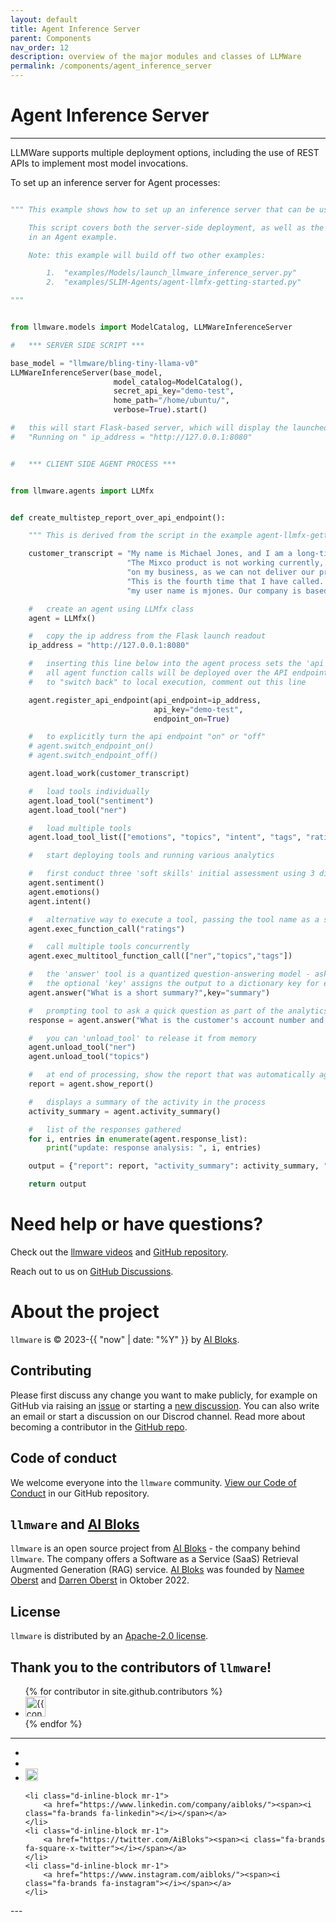 ```yaml
---
layout: default
title: Agent Inference Server 
parent: Components
nav_order: 12
description: overview of the major modules and classes of LLMWare  
permalink: /components/agent_inference_server
---
```

# Agent Inference Server
---

LLMWare supports multiple deployment options, including the use of REST APIs to implement most model invocations.  

To set up an inference server for Agent processes:  

```python

""" This example shows how to set up an inference server that can be used in conjunction with agent-based workflows.

    This script covers both the server-side deployment, as well as the steps taken on the client-side to deploy
    in an Agent example.

    Note: this example will build off two other examples:

        1.  "examples/Models/launch_llmware_inference_server.py"
        2.  "examples/SLIM-Agents/agent-llmfx-getting-started.py"

"""


from llmware.models import ModelCatalog, LLMWareInferenceServer

#   *** SERVER SIDE SCRIPT ***

base_model = "llmware/bling-tiny-llama-v0"
LLMWareInferenceServer(base_model,
                       model_catalog=ModelCatalog(),
                       secret_api_key="demo-test",
                       home_path="/home/ubuntu/",
                       verbose=True).start()

#   this will start Flask-based server, which will display the launched IP address and port, e.g.,
#   "Running on " ip_address = "http://127.0.0.1:8080"


#   *** CLIENT SIDE AGENT PROCESS ***


from llmware.agents import LLMfx


def create_multistep_report_over_api_endpoint():

    """ This is derived from the script in the example agent-llmfx-getting-started.py. """

    customer_transcript = "My name is Michael Jones, and I am a long-time customer.  " \
                          "The Mixco product is not working currently, and it is having a negative impact " \
                          "on my business, as we can not deliver our products while it is down. " \
                          "This is the fourth time that I have called.  My account number is 93203, and " \
                          "my user name is mjones. Our company is based in Tampa, Florida."

    #   create an agent using LLMfx class
    agent = LLMfx()

    #   copy the ip address from the Flask launch readout
    ip_address = "http://127.0.0.1:8080"

    #   inserting this line below into the agent process sets the 'api endpoint' execution to "ON"
    #   all agent function calls will be deployed over the API endpoint on the remote inference server
    #   to "switch back" to local execution, comment out this line

    agent.register_api_endpoint(api_endpoint=ip_address,
                                api_key="demo-test",
                                endpoint_on=True)

    #   to explicitly turn the api endpoint "on" or "off"
    # agent.switch_endpoint_on()
    # agent.switch_endpoint_off()

    agent.load_work(customer_transcript)

    #   load tools individually
    agent.load_tool("sentiment")
    agent.load_tool("ner")

    #   load multiple tools
    agent.load_tool_list(["emotions", "topics", "intent", "tags", "ratings", "answer"])

    #   start deploying tools and running various analytics

    #   first conduct three 'soft skills' initial assessment using 3 different models
    agent.sentiment()
    agent.emotions()
    agent.intent()

    #   alternative way to execute a tool, passing the tool name as a string
    agent.exec_function_call("ratings")

    #   call multiple tools concurrently
    agent.exec_multitool_function_call(["ner","topics","tags"])

    #   the 'answer' tool is a quantized question-answering model - ask an 'inline' question
    #   the optional 'key' assigns the output to a dictionary key for easy consolidation
    agent.answer("What is a short summary?",key="summary")

    #   prompting tool to ask a quick question as part of the analytics
    response = agent.answer("What is the customer's account number and user name?", key="customer_info")

    #   you can 'unload_tool' to release it from memory
    agent.unload_tool("ner")
    agent.unload_tool("topics")

    #   at end of processing, show the report that was automatically aggregated by key
    report = agent.show_report()

    #   displays a summary of the activity in the process
    activity_summary = agent.activity_summary()

    #   list of the responses gathered
    for i, entries in enumerate(agent.response_list):
        print("update: response analysis: ", i, entries)

    output = {"report": report, "activity_summary": activity_summary, "journal": agent.journal}

    return output
```


Need help or have questions?
============================

Check out the [llmware videos](https://www.youtube.com/@llmware) and [GitHub repository](https://github.com/llmware-ai/llmware).

Reach out to us on [GitHub Discussions](https://github.com/llmware-ai/llmware/discussions).


# About the project

`llmware` is &copy; 2023-{{ "now" | date: "%Y" }} by [AI Bloks](https://www.aibloks.com/home).

## Contributing
Please first discuss any change you want to make publicly, for example on GitHub via raising an [issue](https://github.com/llmware-ai/llmware/issues) or starting a [new discussion](https://github.com/llmware-ai/llmware/discussions).
You can also write an email or start a discussion on our Discrod channel.
Read more about becoming a contributor in the [GitHub repo](https://github.com/llmware-ai/llmware/blob/main/CONTRIBUTING.md).

## Code of conduct
We welcome everyone into the ``llmware`` community.
[View our Code of Conduct](https://github.com/llmware-ai/llmware/blob/main/CODE_OF_CONDUCT.md) in our GitHub repository.

## ``llmware`` and [AI Bloks](https://www.aibloks.com/home)
``llmware`` is an open source project from [AI Bloks](https://www.aibloks.com/home) - the company behind ``llmware``.
The company offers a Software as a Service (SaaS) Retrieval Augmented Generation (RAG) service.
[AI Bloks](https://www.aibloks.com/home) was founded by [Namee Oberst](https://www.linkedin.com/in/nameeoberst/) and [Darren Oberst](https://www.linkedin.com/in/darren-oberst-34a4b54/) in Oktober 2022.

## License

`llmware` is distributed by an [Apache-2.0 license](https://github.com/llmware-ai/llmware/blob/main/LICENSE).

## Thank you to the contributors of ``llmware``!
<ul class="list-style-none">
{% for contributor in site.github.contributors %}
  <li class="d-inline-block mr-1">
     <a href="{{ contributor.html_url }}">
        <img src="{{ contributor.avatar_url }}" width="32" height="32" alt="{{ contributor.login }}">
    </a>
  </li>
{% endfor %}
</ul>


---
<ul class="list-style-none">
    <li class="d-inline-block mr-1">
        <a href="https://discord.gg/MhZn5Nc39h"><span><i class="fa-brands fa-discord"></i></span></a>
    </li>
    <li class="d-inline-block mr-1">
        <a href="https://www.youtube.com/@llmware"><span><i class="fa-brands fa-youtube"></i></span></a>
    </li>
     <li class="d-inline-block mr-1">
    <a href="https://huggingface.co/llmware"><span> <img src="https://huggingface.co/front/assets/huggingface_logo-noborder.svg" alt="Hugging Face" class="hugging-face-logo" style="width: 20px; height: 20px;"/> </span></a>
     </li>

    <li class="d-inline-block mr-1">
        <a href="https://www.linkedin.com/company/aibloks/"><span><i class="fa-brands fa-linkedin"></i></span></a>
    </li>
    <li class="d-inline-block mr-1">
        <a href="https://twitter.com/AiBloks"><span><i class="fa-brands fa-square-x-twitter"></i></span></a>
    </li>
    <li class="d-inline-block mr-1">
        <a href="https://www.instagram.com/aibloks/"><span><i class="fa-brands fa-instagram"></i></span></a>
    </li>
</ul>
---


